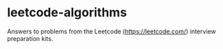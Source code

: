 # leetcode-algorithms
Answers to problems from the Leetcode (https://leetcode.com/) interview preparation kits.
